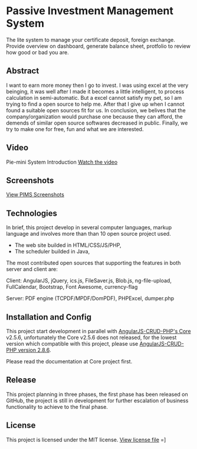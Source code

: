 # Passive Investment Management System
The lite system to manage your certificate deposit, foreign exchange. Provide overview on dashboard, generate balance sheet, protfolio to review how good or bad you are.

## Abstract
I want to earn more money then I go to invest. I was using excel at the very beinging, it was well after I made it becomes a little intelligent, to process calculation in semi-automatic. But a excel cannot satisfy my pet, so I am trying to find a open source to help me. After that I give up when I cannot found a suitable open sources fit for us. In conclusion, we belives that the company/organization would purchase one because they can afford, the demends of similar open source softwares decreased in public. Finally, we try to make one for free, fun and what we are interested.

## Video
Pie-mini System Introduction
[Watch the video](https://youtu.be/3VmmykiXefg)


## Screenshots
[View PIMS Screenshots](https://1drv.ms/u/s!AuKYJxNRuye9g_kvEXLYqC-3dBbT8g?e=85UPxQ)

## Technologies
In brief, this project develop in several computer languages, markup language and involves more than than 10 open source project used.
- The web site builded in HTML/CSS/JS/PHP,
- The scheduler builded in Java,

The most contributed open sources that supporting the features in both server and client are:

Client: AngularJS, jQuery, ics.js, FileSaver.js, Blob.js, ng-file-upload, FullCalendar, Bootstrap, Font Awesome, currency-flag

Server: PDF engine (TCPDF/MPDF/DomPDF), PHPExcel, dumper.php

## Installation and Config
This project start development in parallel with [AngularJS-CRUD-PHP's Core](https://github.com/keithbox/AngularJS-CRUD-PHP) v2.5.6, unfortunately the Core v2.5.6 does not released, for the lowest version which compatible with this project, please use [AngularJS-CRUD-PHP version 2.8.6](https://github.com/keithbox/AngularJS-CRUD-PHP/releases/tag/2.8.6).

Please read the documentation at Core project first.

## Release
This project planning in three phases, the first phase has been released on GitHub, the project is still in development for further escalation of business functionality to achieve to the final phase.

## License
This project is licensed under the MIT license. [View license file](https://github.com/keithbox/Passive-Investment-Management-System/blob/master/LICENSE)
=]

